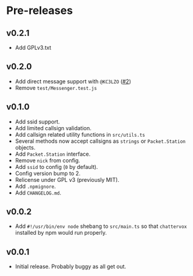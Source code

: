 # Pre-releases

## v0.2.1

- Add GPLv3.txt

## v0.2.0

- Add direct message support with `@KC3LZO` ([#2](https://github.com/brannondorsey/chattervox/issues/2))
- Remove `test/Messenger.test.js`

## v0.1.0

- Add ssid support.
- Add limited callsign validation.
- Add callsign related utility functions in `src/utils.ts`
- Several methods now accept callsigns as `strings` or `Packet.Station` objects.
- Add `Packet.Station` interface.
- Remove `nick` from config.
- Add `ssid` to config (`0` by default).
- Config version bump to 2.
- Relicense under GPL v3 (previously MIT).
- Add `.npmignore`.
- Add `CHANGELOG.md`.

## v0.0.2

- Add `#!/usr/bin/env node` shebang to `src/main.ts` so that `chattervox` installed by npm would run properly.

## v0.0.1

- Initial release. Probably buggy as all get out.
